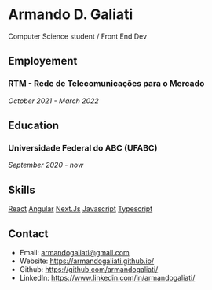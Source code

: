 # Armando D. Galiati

Computer Science student / Front End Dev

## Employement

### RTM - Rede de Telecomunicações para o Mercado

_October 2021 - March 2022_

## Education

### Universidade Federal do ABC (UFABC)

_September 2020 - now_

## Skills

[React](https://reactjs.org/) [Angular](https://angular.dev/) [Next.Js](https://nextjs.org/) [Javascript](https://developer.mozilla.org/en-US/docs/Web/JavaScript) [Typescript](https://www.typescriptlang.org/)

## Contact

- Email: armandogaliati@gmail.com
- Website: https://armandogaliati.github.io/
- Github: https://github.com/armandogaliati/
- LinkedIn: https://www.linkedin.com/in/armandogaliati/
